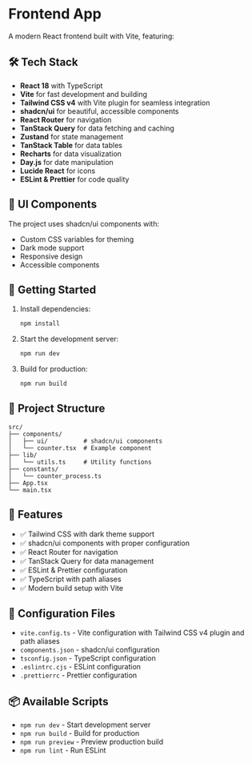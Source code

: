 # Frontend App

A modern React frontend built with Vite, featuring:

## 🛠️ Tech Stack

- **React 18** with TypeScript
- **Vite** for fast development and building
- **Tailwind CSS v4** with Vite plugin for seamless integration
- **shadcn/ui** for beautiful, accessible components
- **React Router** for navigation
- **TanStack Query** for data fetching and caching
- **Zustand** for state management
- **TanStack Table** for data tables
- **Recharts** for data visualization
- **Day.js** for date manipulation
- **Lucide React** for icons
- **ESLint & Prettier** for code quality

## 🎨 UI Components

The project uses shadcn/ui components with:

- Custom CSS variables for theming
- Dark mode support
- Responsive design
- Accessible components

## 🚀 Getting Started

1. Install dependencies:

   ```bash
   npm install
   ```

2. Start the development server:

   ```bash
   npm run dev
   ```

3. Build for production:
   ```bash
   npm run build
   ```

## 📁 Project Structure

```
src/
├── components/
│   ├── ui/          # shadcn/ui components
│   └── counter.tsx  # Example component
├── lib/
│   └── utils.ts     # Utility functions
├── constants/
│   └── counter_process.ts
├── App.tsx
└── main.tsx
```

## 🎯 Features

- ✅ Tailwind CSS with dark theme support
- ✅ shadcn/ui components with proper configuration
- ✅ React Router for navigation
- ✅ TanStack Query for data management
- ✅ ESLint & Prettier configuration
- ✅ TypeScript with path aliases
- ✅ Modern build setup with Vite

## 🔧 Configuration Files

- `vite.config.ts` - Vite configuration with Tailwind CSS v4 plugin and path aliases
- `components.json` - shadcn/ui configuration
- `tsconfig.json` - TypeScript configuration
- `.eslintrc.cjs` - ESLint configuration
- `.prettierrc` - Prettier configuration

## 📦 Available Scripts

- `npm run dev` - Start development server
- `npm run build` - Build for production
- `npm run preview` - Preview production build
- `npm run lint` - Run ESLint

